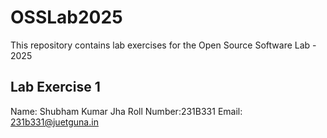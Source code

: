 # OSSLab2025
This repository contains lab exercises for the Open Source Software Lab - 2025
## Lab Exercise 1
Name: Shubham Kumar Jha
Roll Number:231B331
Email: 231b331@juetguna.in
